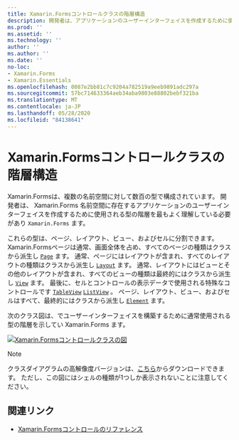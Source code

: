 ```yaml
---
title: Xamarin.Formsコントロールクラスの階層構造
description: 開発者は、アプリケーションのユーザーインターフェイスを作成するために使用される型の階層について理解している必要があり Xamarin.Forms ます。
ms.prod: ''
ms.assetid: ''
ms.technology: ''
author: ''
ms.author: ''
ms.date: ''
no-loc:
- Xamarin.Forms
- Xamarin.Essentials
ms.openlocfilehash: 0087e2bb81c7c9204a782519a9eeb9891adc297a
ms.sourcegitcommit: 57bc714633364aeb34aba9803e88802bebf321ba
ms.translationtype: MT
ms.contentlocale: ja-JP
ms.lasthandoff: 05/28/2020
ms.locfileid: "84138641"
---
```

# <a name="xamarinforms-controls-class-hierarchy"></a>Xamarin.Formsコントロールクラスの階層構造

Xamarin.Formsは、複数の名前空間に対して数百の型で構成されています。 開発者は、 Xamarin.Forms 名前空間に存在するアプリケーションのユーザーインターフェイスを作成するために使用される型の階層を最もよく理解している必要があり `Xamarin.Forms` ます。

これらの型は、ページ、レイアウト、ビュー、およびセルに分割できます。 Xamarin.Formsページは通常、画面全体を占め、すべてのページの種類はクラスから派生し [`Page`](xref:Xamarin.Forms.Page) ます。 通常、ページにはレイアウトが含まれ、すべてのレイアウトの種類はクラスから派生し [`Layout`](xref:Xamarin.Forms.Layout) ます。 通常、レイアウトにはビューとその他のレイアウトが含まれ、すべてのビューの種類は最終的にはクラスから派生し [`View`](xref:Xamarin.Forms.View) ます。 最後に、セルとコントロールの表示データで使用される特殊なコントロールです [`TableView`](xref:Xamarin.Forms.TableView) [`ListView`](xref:Xamarin.Forms.ListView) 。 ページ、レイアウト、ビュー、およびセルはすべて、最終的にはクラスから派生し [`Element`](xref:Xamarin.Forms.Element) ます。

次のクラス図は、でユーザーインターフェイスを構築するために通常使用される型の階層を示してい Xamarin.Forms ます。

[![Xamarin.Formsコントロールクラスの図](class-hierarchy-images/class-diagram.png "[!ファンド.NO LOC (Xamarin. Forms)] コントロールクラスダイアグラム")](class-hierarchy-images/class-diagram-large.png#lightbox "[!ファンド.NO LOC (Xamarin. Forms)] コントロールクラスダイアグラム")

> [!NOTE]
> クラスダイアグラムの高解像度バージョンは、[こちら](class-hierarchy-images/class-diagram-high-resolution.png)からダウンロードできます。 ただし、この図にはシェルの種類が1つしか表示されないことに注意してください。

## <a name="related-links"></a>関連リンク

- [Xamarin.Formsコントロールのリファレンス](~/xamarin-forms/user-interface/controls/index.md)
